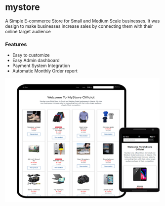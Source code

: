 # mystore
A Simple E-commerce Store for Small and Medium Scale businesses. 
It was design to make businesses increase sales by connecting them with their online target audience
<h3>Features</h3>
<ul>
  <li>Easy to customize</li>
  <li>Easy Admin dashboard</li>
  <li>Payment System Integration</li>
  <li>
Automatic Monthly Order report</li>
 </ul>

<div>
<img src="img/mystore222.png" width="500" height="400">
</div>
